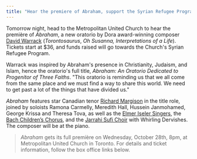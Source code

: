 ```yaml
---
title: "Hear the premiere of Abraham, support the Syrian Refugee Program"
---
```


Tomorrow night, head to the Metropolitan United Church to hear the première of *Abraham*, a new oratorio by Dora award-winning composer [David Warrack](http://www.canadiantheatre.com/dict.pl?term=Warrack%2C%20David) (*Torontosaurus*, *Oh Susanna, Interpretations of a Life*). Tickets start at $36, and funds raised will go towards the Church's Syrian Refugee Program.

Warrack was inspired by Abraham's presence in Christianity, Judaism, and Islam, hence the oratorio's full title, *Abraham: An Oratorio Dedicated to Progenitor of Three Faiths*. "This oratorio is reminding us that we all come from the same place and we must find a way to share this world. We need to get past a lot of the things that have divided us."

*Abraham* features star Canadian tenor [Richard Margison](/scene/people/richard-margison/) in the title role, joined by soloists Ramona Carmelly, Meredith Hall, Hussein Janmohamed, George Krissa and Theresa Tova, as well as the [Elmer Iseler Singers](http://www.elmeriselersingers.com/), the [Bach Children’s Chorus](http://bachchildrenschorus.ca/), and the [Jarrahi Sufi Choir](http://www.jerrahi.ca/index.html) with Whirling Dervishes. The composer will be at the piano.

>*Abraham* gets its full première on Wednesday, October 28th, 8pm, at Metropolitan United Church in Toronto. For details and ticket information, follow the box office links below.
